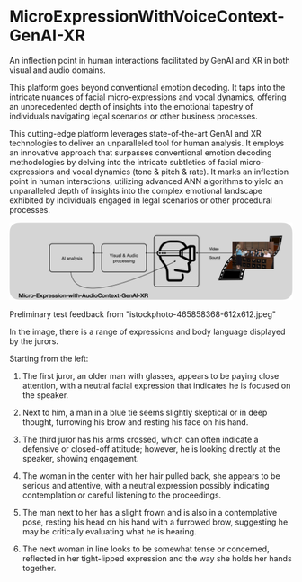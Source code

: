 # MicroExpressionWithVoiceContext-GenAI-XR
An inflection point in human interactions facilitated by GenAI and XR in both visual and audio domains.

This platform goes beyond conventional emotion decoding. It taps into the intricate nuances of facial micro-expressions and vocal dynamics, offering an unprecedented depth of insights into the emotional tapestry of individuals navigating legal scenarios or other business processes.

This cutting-edge platform leverages state-of-the-art GenAI and XR technologies to deliver an unparalleled tool for human analysis. It employs an innovative approach that surpasses conventional emotion decoding methodologies by delving into the intricate subtleties of facial micro-expressions and vocal dynamics (tone & pitch & rate). It marks an inflection point in human interactions, utilizing advanced ANN algorithms to yield an unparalleled depth of insights into the complex emotional landscape exhibited by individuals engaged in legal scenarios or other procedural processes.

![Alt text](image-1.png)

Preliminary test feedback from "istockphoto-465858368-612x612.jpeg"

 In the image, there is a range of expressions and body language displayed by the jurors.

 Starting from the left:

 1. The first juror, an older man with glasses, appears to be paying close attention, with a neutral facial expression that indicates he is focused on the speaker.

 2. Next to him, a man in a blue tie seems slightly skeptical or in deep thought, furrowing his brow and resting his face on his hand.

 3. The third juror has his arms crossed, which can often indicate a defensive or closed-off attitude; however, he is looking directly at the speaker, showing engagement.

 4. The woman in the center with her hair pulled back, she appears to be serious and attentive, with a neutral expression possibly indicating contemplation or careful listening to the proceedings.

 5. The man next to her has a slight frown and is also in a contemplative pose, resting his head on his hand with a furrowed brow, suggesting he may be critically evaluating what he is hearing.

 6. The next woman in line looks to be somewhat tense or concerned, reflected in her tight-lipped expression and the way she holds her hands together.
